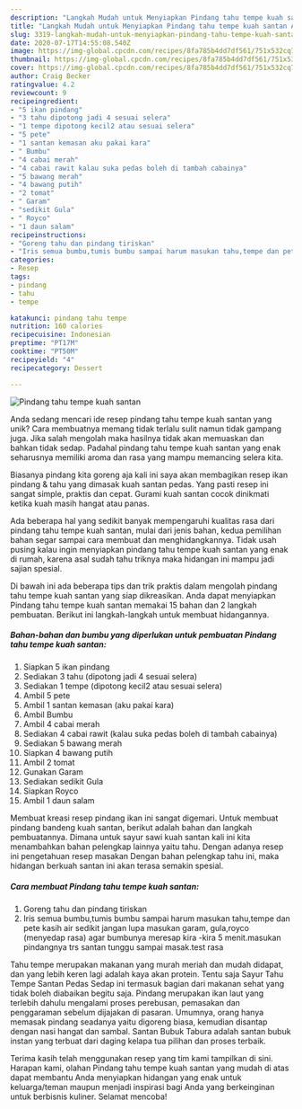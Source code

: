 ```yaml
---
description: "Langkah Mudah untuk Menyiapkan Pindang tahu tempe kuah santan Anti Gagal"
title: "Langkah Mudah untuk Menyiapkan Pindang tahu tempe kuah santan Anti Gagal"
slug: 3319-langkah-mudah-untuk-menyiapkan-pindang-tahu-tempe-kuah-santan-anti-gagal
date: 2020-07-17T14:55:08.540Z
image: https://img-global.cpcdn.com/recipes/8fa785b4dd7df561/751x532cq70/pindang-tahu-tempe-kuah-santan-foto-resep-utama.jpg
thumbnail: https://img-global.cpcdn.com/recipes/8fa785b4dd7df561/751x532cq70/pindang-tahu-tempe-kuah-santan-foto-resep-utama.jpg
cover: https://img-global.cpcdn.com/recipes/8fa785b4dd7df561/751x532cq70/pindang-tahu-tempe-kuah-santan-foto-resep-utama.jpg
author: Craig Becker
ratingvalue: 4.2
reviewcount: 9
recipeingredient:
- "5 ikan pindang"
- "3 tahu dipotong jadi 4 sesuai selera"
- "1 tempe dipotong kecil2 atau sesuai selera"
- "5 pete"
- "1 santan kemasan aku pakai kara"
- " Bumbu"
- "4 cabai merah"
- "4 cabai rawit kalau suka pedas boleh di tambah cabainya"
- "5 bawang merah"
- "4 bawang putih"
- "2 tomat"
- " Garam"
- "sedikit Gula"
- " Royco"
- "1 daun salam"
recipeinstructions:
- "Goreng tahu dan pindang tiriskan"
- "Iris semua bumbu,tumis bumbu sampai harum masukan tahu,tempe dan pete kasih air sedikit jangan lupa masukan garam, gula,royco (menyedap rasa) agar bumbunya meresap kira -kira 5 menit.masukan pindangnya trs santan tunggu sampai masak.test rasa"
categories:
- Resep
tags:
- pindang
- tahu
- tempe

katakunci: pindang tahu tempe 
nutrition: 160 calories
recipecuisine: Indonesian
preptime: "PT17M"
cooktime: "PT50M"
recipeyield: "4"
recipecategory: Dessert

---
```



![Pindang tahu tempe kuah santan](https://img-global.cpcdn.com/recipes/8fa785b4dd7df561/751x532cq70/pindang-tahu-tempe-kuah-santan-foto-resep-utama.jpg)

Anda sedang mencari ide resep pindang tahu tempe kuah santan yang unik? Cara membuatnya memang tidak terlalu sulit namun tidak gampang juga. Jika salah mengolah maka hasilnya tidak akan memuaskan dan bahkan tidak sedap. Padahal pindang tahu tempe kuah santan yang enak seharusnya memiliki aroma dan rasa yang mampu memancing selera kita.

Biasanya pindang kita goreng aja kali ini saya akan membagikan resep ikan pindang &amp; tahu yang dimasak kuah santan pedas. Yang pasti resep ini sangat simple, praktis dan cepat. Gurami kuah santan cocok dinikmati ketika kuah masih hangat atau panas.

Ada beberapa hal yang sedikit banyak mempengaruhi kualitas rasa dari pindang tahu tempe kuah santan, mulai dari jenis bahan, kedua pemilihan bahan segar sampai cara membuat dan menghidangkannya. Tidak usah pusing kalau ingin menyiapkan pindang tahu tempe kuah santan yang enak di rumah, karena asal sudah tahu triknya maka hidangan ini mampu jadi sajian spesial.


Di bawah ini ada beberapa tips dan trik praktis dalam mengolah pindang tahu tempe kuah santan yang siap dikreasikan. Anda dapat menyiapkan Pindang tahu tempe kuah santan memakai 15 bahan dan 2 langkah pembuatan. Berikut ini langkah-langkah untuk membuat hidangannya.

<!--inarticleads1-->

##### Bahan-bahan dan bumbu yang diperlukan untuk pembuatan Pindang tahu tempe kuah santan:

1. Siapkan 5 ikan pindang
1. Sediakan 3 tahu (dipotong jadi 4 sesuai selera)
1. Sediakan 1 tempe (dipotong kecil2 atau sesuai selera)
1. Ambil 5 pete
1. Ambil 1 santan kemasan (aku pakai kara)
1. Ambil  Bumbu
1. Ambil 4 cabai merah
1. Sediakan 4 cabai rawit (kalau suka pedas boleh di tambah cabainya)
1. Sediakan 5 bawang merah
1. Siapkan 4 bawang putih
1. Ambil 2 tomat
1. Gunakan  Garam
1. Sediakan sedikit Gula
1. Siapkan  Royco
1. Ambil 1 daun salam


Membuat kreasi resep pindang ikan ini sangat digemari. Untuk membuat pindang bandeng kuah santan, berikut adalah bahan dan langkah pembuatannya. Dimana untuk sayur sawi kuah santan kali ini kita menambahkan bahan pelengkap lainnya yaitu tahu. Dengan adanya resep ini pengetahuan resep masakan Dengan bahan pelengkap tahu ini, maka hidangan berkuah santan ini akan terasa semakin spesial. 

<!--inarticleads2-->

##### Cara membuat Pindang tahu tempe kuah santan:

1. Goreng tahu dan pindang tiriskan
1. Iris semua bumbu,tumis bumbu sampai harum masukan tahu,tempe dan pete kasih air sedikit jangan lupa masukan garam, gula,royco (menyedap rasa) agar bumbunya meresap kira -kira 5 menit.masukan pindangnya trs santan tunggu sampai masak.test rasa


Tahu tempe merupakan makanan yang murah meriah dan mudah didapat, dan yang lebih keren lagi adalah kaya akan protein. Tentu saja Sayur Tahu Tempe Santan Pedas Sedap ini termasuk bagian dari makanan sehat yang tidak boleh diabaikan begitu saja. Pindang merupakan ikan laut yang terlebih dahulu mengalami proses perebusan, pemasakan dan penggaraman sebelum dijajakan di pasaran. Umumnya, orang hanya memasak pindang seadanya yaitu digoreng biasa, kemudian disantap dengan nasi hangat dan sambal. Santan Bubuk Tabura adalah santan bubuk instan yang terbuat dari daging kelapa tua pilihan dan proses terbaik. 

Terima kasih telah menggunakan resep yang tim kami tampilkan di sini. Harapan kami, olahan Pindang tahu tempe kuah santan yang mudah di atas dapat membantu Anda menyiapkan hidangan yang enak untuk keluarga/teman maupun menjadi inspirasi bagi Anda yang berkeinginan untuk berbisnis kuliner. Selamat mencoba!
